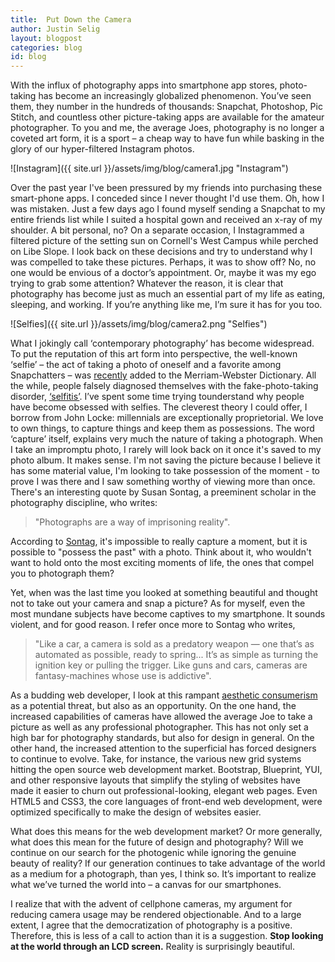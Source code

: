 ```yaml
---
title:  Put Down the Camera
author: Justin Selig
layout: blogpost
categories: blog
id: blog
---
```

 
With the influx of photography apps into smartphone app stores, photo-taking has become an increasingly globalized phenomenon. You’ve seen them, they number in the hundreds of thousands: Snapchat, Photoshop, Pic Stitch, and countless other picture-taking apps are available for the amateur photographer. To you and me, the average Joes, photography is no longer a coveted art form, it is a sport – a cheap way to have fun while basking in the glory of our hyper-filtered Instagram photos.
 
![Instagram]({{ site.url }}/assets/img/blog/camera1.jpg "Instagram")

Over the past year I've been pressured by my friends into purchasing these smart-phone apps. I conceded since I never thought I'd use them. Oh, how I was mistaken. Just a few days ago I found myself sending a Snapchat to my entire friends list while I suited a hospital gown and received an x-ray of my shoulder. A bit personal, no? On a separate occasion, I Instagrammed a filtered picture of the setting sun on Cornell's West Campus while perched on Libe Slope. I look back on these decisions and try to understand why I was compelled to take these pictures. Perhaps, it was to show off? No, no one would be envious of a doctor’s appointment. Or, maybe it was my ego trying to grab some attention? Whatever the reason, it is clear that photography has become just as much an essential part of my life as eating, sleeping, and working. If you’re anything like me, I’m sure it has for you too.

![Selfies]({{ site.url }}/assets/img/blog/camera2.png "Selfies")
 
What I jokingly call ‘contemporary photography’ has become widespread. To put the reputation of this art form into perspective, the well-known ‘selfie’ – the act of taking a photo of oneself and a favorite among Snapchatters – was [recently](https://www.yahoo.com/tech/selfie-tweep-and-hashtag-added-to-86215489849.html) added to the Merriam-Webster Dictionary. All the while, people falsely diagnosed themselves with the fake-photo-taking disorder, [‘selfitis’](http://adobochronicles.com/2014/03/31/american-psychiatric-association-makes-it-official-selfie-a-mental-disorder/). I’ve spent some time trying tounderstand why people have become obsessed with selfies. The cleverest theory I could offer, I borrow from John Locke: millennials are exceptionally proprietorial. We love to own things, to capture things and keep them as possessions. The word ‘capture’ itself, explains very much the nature of taking a photograph. When I take an impromptu photo, I rarely will look back on it once it's saved to my photo album. It makes sense. I'm not saving the picture because I believe it has some material value, I'm looking to take possession of the moment - to prove I was there and I saw something worthy of viewing more than once. There's an interesting quote by Susan Sontag, a preeminent scholar in the photography discipline, who writes:
 
> "Photographs are a way of imprisoning reality".
 
According to [Sontag](http://www.susansontag.com/SusanSontag/books/onPhotographyExerpt.shtml), it's impossible to really capture a moment, but it is possible to "possess the past" with a photo. Think about it, who wouldn't want to hold onto the most exciting moments of life, the ones that compel you to photograph them?
 
Yet, when was the last time you looked at something beautiful and thought not to take out your camera and snap a picture? As for myself, even the most mundane subjects have become captives to my smartphone. It sounds violent, and for good reason. I refer once more to Sontag who writes,

> "Like a car, a camera is sold as a predatory weapon — one that’s as automated as possible, ready to spring... It’s as simple as turning the ignition key or pulling the trigger. Like guns and cars, cameras are fantasy-machines whose use is addictive".
 
As a budding web developer, I look at this rampant [aesthetic consumerism](http://www.brainpickings.org/index.php/2013/09/16/susan-sontag-on-photography-social-media/) as a potential threat, but also as an opportunity. On the one hand, the increased capabilities of cameras have allowed the average Joe to take a picture as well as any professional photographer. This has not only set a high bar for photography standards, but also for design in general. On the other hand, the increased attention to the superficial has forced designers to continue to evolve. Take, for instance, the various new grid systems hitting the open source web development market. Bootstrap, Blueprint, YUI, and other responsive layouts that simplify the styling of websites have made it easier to churn out professional-looking, elegant web pages. Even HTML5 and CSS3, the core languages of front-end web development, were optimized specifically to make the design of websites easier.
 
What does this means for the web development market? Or more generally, what does this mean for the future of design and photography? Will we continue on our search for the photogenic while ignoring the genuine beauty of reality? If our generation continues to take advantage of the world as a medium for a photograph, than yes, I think so. It’s important to realize what we’ve turned the world into – a canvas for our smartphones.
 
I realize that with the advent of cellphone cameras, my argument for reducing camera usage may be rendered objectionable. And to a large extent, I agree that the democratization of photography is a positive. Therefore, this is less of a call to action than it is a suggestion. **Stop looking at the world through an LCD screen.** Reality is surprisingly beautiful.

<!-- Justin Selig is a member of Life Changing Labs and is an ‘average Joe’ photographer’. -->